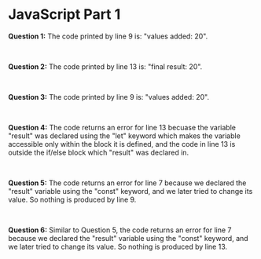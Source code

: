 # JavaScript Part 1

__Question 1:__ The code printed by line 9 is: "values added: 20".

&nbsp;

__Question 2:__ The code printed by line 13 is: "final result: 20".

&nbsp;

__Question 3:__ The code printed by line 9 is: "values added: 20".

&nbsp;

__Question 4:__ The code returns an error for line 13 becuase the variable "result" was declared using the "let" keyword which makes the variable accessible only within the block it is defined, and the code in line 13 is outside the if/else block which "result" was declared in.

&nbsp;

__Question 5:__ The code returns an error for line 7 because we declared the "result" variable using the "const" keyword, and we later tried to change its value. So nothing is produced by line 9.

&nbsp;

__Question 6:__ Similar to Question 5, the code returns an error for line 7 because we declared the "result" variable using the "const" keyword, and we later tried to change its value. So nothing is produced by line 13.
